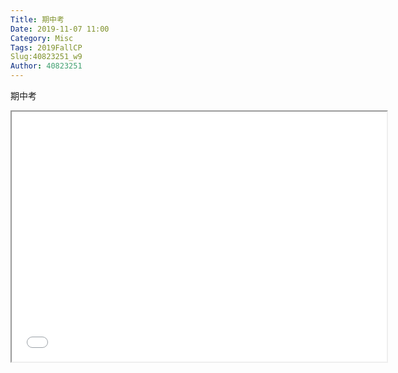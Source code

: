 ```yaml
---
Title: 期中考
Date: 2019-11-07 11:00
Category: Misc
Tags: 2019FallCP
Slug:40823251_w9
Author: 40823251
---
```


期中考

<!-- PELICAN_END_SUMMARY -->

<p><iframe width="600" height="400" allowfullscreen="allowfullscreen" src="//www.youtube.com/embed/6J0fPulzUEg"></iframe></p>